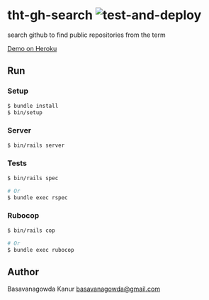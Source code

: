 # tht-gh-search ![test-and-deploy](https://github.com/gowda/tht-gh-search/workflows/test-and-deploy/badge.svg)

search github to find public repositories from the term

[Demo on Heroku](https://tht-gh-search.herokuapp.com)

## Run
### Setup
```bash
$ bundle install
$ bin/setup
```

### Server
```bash
$ bin/rails server
```

### Tests
```bash
$ bin/rails spec

# Or
$ bundle exec rspec
```

### Rubocop
```bash
$ bin/rails cop

# Or
$ bundle exec rubocop
```

## Author
Basavanagowda Kanur <basavanagowda@gmail.com>

